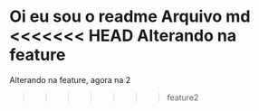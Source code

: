Oi eu sou o readme
Arquivo md
<<<<<<< HEAD
Alterando na feature
=======
Alterando na feature, agora na 2
>>>>>>> feature2

